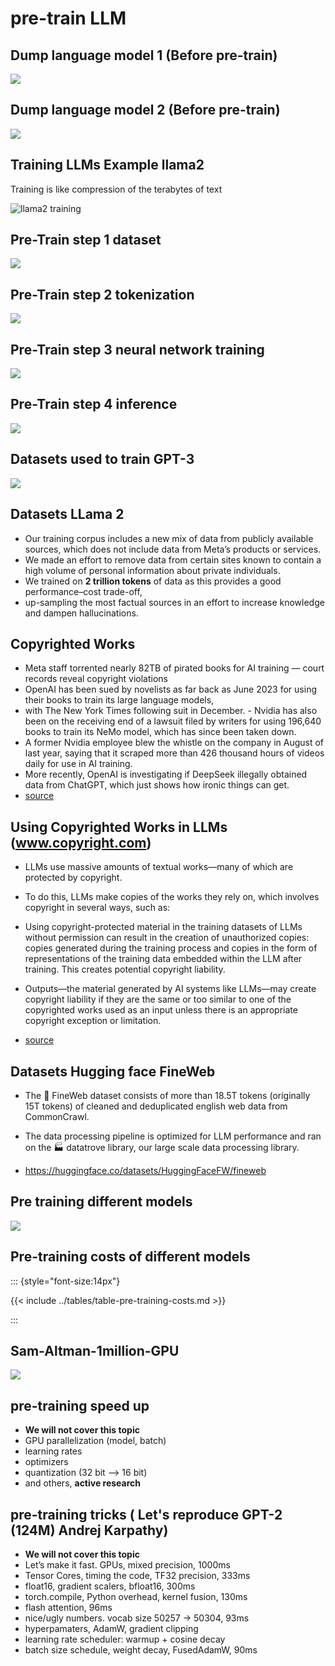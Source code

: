 # pre-train LLM

## Dump language model 1 (Before pre-train)

![](../images/dump-language-model1.png)

## Dump language model 2 (Before pre-train)

![](../images/dump-language-model2.png)

## Training LLMs Example llama2

Training is like compression of the terabytes of text

![llama2 training](../images/training-Llama2.png)

## Pre-Train step 1 dataset

![](../images/pretrain-step1-dataset.png)

## Pre-Train step 2 tokenization

![](../images/pretrain-step2-tokenization.png)

## Pre-Train step 3 neural network training

![](../images/pretrain-step3-neural-network-training.png)

## Pre-Train step 4 inference

![](../images/pretrain-step4-inference.png)

## Datasets used to train GPT-3

![](../images/Datasets-used-to-train-GPT-3.png)
 
## Datasets LLama 2


- Our training corpus includes a new mix of data from publicly available sources, which does not include data
from Meta’s products or services. 
- We made an effort to remove data from certain sites known to contain a high volume of personal information about private individuals. 
- We trained on **2 trillion tokens** of data as this
provides a good performance–cost trade-off, 
- up-sampling the most factual sources in an effort to increase knowledge and dampen hallucinations.

## Copyrighted Works

- Meta staff torrented nearly 82TB of pirated books for AI training — court records reveal copyright violations
- OpenAI has been sued by novelists as far back as June 2023 for using their books to train its large language models, 
- with The New York Times following suit in December. - Nvidia has also been on the receiving end of a lawsuit filed by writers for using 196,640 books to train its NeMo model, which has since been taken down. 
- A former Nvidia employee blew the whistle on the company in August of last year, saying that it scraped more than 426 thousand hours of videos daily for use in AI training. 
- More recently, OpenAI is investigating if DeepSeek illegally obtained data from ChatGPT, which just shows how ironic things can get.
- [source](https://www.tomshardware.com/tech-industry/artificial-intelligence/meta-staff-torrented-nearly-82tb-of-pirated-books-for-ai-training-court-records-reveal-copyright-violations)

## Using Copyrighted Works in LLMs (www.copyright.com)

- LLMs use massive amounts of textual works—many of which are protected by copyright. 
- To do this, LLMs make copies of the works they rely on, which involves copyright in several ways, such as:

- Using copyright-protected material in the training datasets of LLMs without permission can result in the creation of unauthorized copies: copies generated during the training process and copies in the form of representations of the training data embedded within the LLM after training. This creates potential copyright liability.
- Outputs—the material generated by AI systems like LLMs—may create copyright liability if they are the same or too similar to one of the copyrighted works used as an input unless there is an appropriate copyright exception or limitation.
- [source](https://www.copyright.com/blog/heart-of-the-matter-copyright-ai-training-llms-executive-summary/)

## Datasets Hugging face FineWeb

- The 🍷 FineWeb dataset consists of more than 18.5T tokens (originally 15T tokens) of cleaned and deduplicated english web data from CommonCrawl. 
- The data processing pipeline is optimized for LLM performance and ran on the 🏭 datatrove library, our large scale data processing library. 

- https://huggingface.co/datasets/HuggingFaceFW/fineweb

## Pre training different models

![](../images/pre-training-different-models.png)

## Pre-training costs of different models

::: {style="font-size:14px"}

{{< include ../tables/table-pre-training-costs.md >}}

:::

## Sam-Altman-1million-GPU

![](../images/Sam-Altman-1million-GPU.png)

## pre-training speed up

- **We will not cover this topic**
- GPU parallelization (model, batch) 
- learning rates
- optimizers
- quantization (32 bit --> 16 bit)
- and others, **active research**


## pre-training tricks ( Let's reproduce GPT-2 (124M) Andrej Karpathy)

- **We will not cover this topic**
- Let’s make it fast. GPUs, mixed precision, 1000ms
- Tensor Cores, timing the code, TF32 precision, 333ms
- float16, gradient scalers, bfloat16, 300ms
- torch.compile, Python overhead, kernel fusion, 130ms
- flash attention, 96ms
- nice/ugly numbers. vocab size 50257 → 50304, 93ms
- hyperpamaters, AdamW, gradient clipping
- learning rate scheduler: warmup + cosine decay
- batch size schedule, weight decay, FusedAdamW, 90ms

